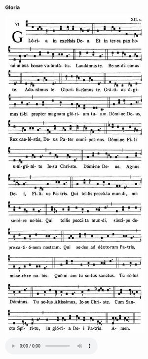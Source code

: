 ### Gloria

![](images/mass-vii-gloria.jpg)

<audio src="http://www.ccwatershed.org/audio/djc_07_gloria_mp3_1/download/" controls="controls"></audio>
